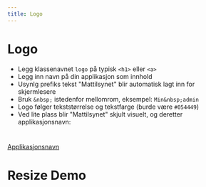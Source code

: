 ```yaml
---
title: Logo
---
```


# Logo

- Legg klassenavnet `logo` på typisk `<h1>` eller `<a>`
- Legg inn navn på din applikasjon som innhold
- Usynlg prefiks tekst "Mattilsynet" blir automatisk lagt inn for skjermlesere
- Bruk `&nbsp;` istedenfor mellomrom, eksempel: `Min&nbsp;admin`
- Logo følger tekststørrelse og tekstfarge (burde være `#054449`)
- Ved lite plass blir "Mattilsynet" skjult visuelt, og deretter applikasjonsnavn:

<Story>
<h1 class="styles.logo"></h1>
<a class="styles.logo" href="/">Applikasjonsnavn</a>

<div class="demo-resize">
  <h1 class="styles.logo">Resize&nbsp;Demo</h1>
</div>
</Story>